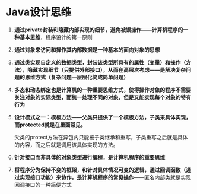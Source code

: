 # Java设计思维

1. **通过private封装和隐藏内部实现的细节，避免被误操作——计算机程序的一种基本思维**，程序设计的第一原则

2. **通过对象来访问和操作其内部数据是一种基本的面向对象的思想**

3. **通过类实现自定义的数据类型，封装该类型所具有的属性（变量）和操作（方法），隐藏实现细节（只提供外部接口），从而在高层次考虑——是解决复杂问题的思维方式（复杂问题一层层化简成简单问题）**

4. **多态和动态绑定也是计算机的一种重要思维方式，使得操作对象的程序不需要关注对象的实际类型，而统一处理不同的对象，但是又能实现每个对象的特有行为**

5. **设计模式之一：模板方法——父类只提供了一个模板方法，子类来具体实现，而protected就是在里面常见。**

   父类的protect方法在异包内只能被子类继承和重写，子类重写之后就是具体的内容，而之后就是调用该具体实现的方法。

6. **针对接口而非具体的对象类型进行编程，是计算机程序的重要思维**

7. **将程序分为保持不变的框架，和针对具体情况可变的逻辑，通过回调函数（通过实现接口功能）来协作，是计算机程序的常见操作**——匿名内部类就是实现回调接口的一种简便方式

